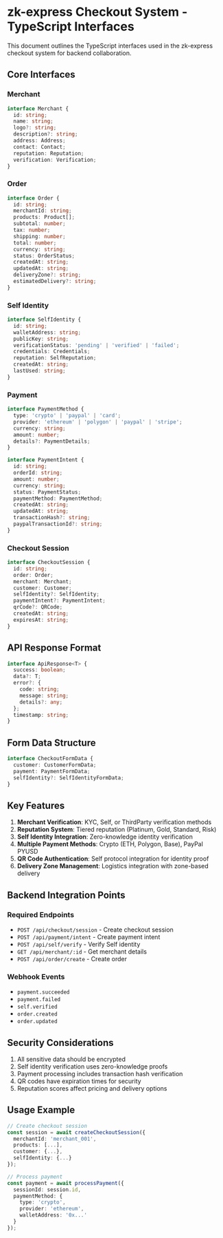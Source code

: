 # zk-express Checkout System - TypeScript Interfaces

This document outlines the TypeScript interfaces used in the zk-express checkout system for backend collaboration.

## Core Interfaces

### Merchant
```typescript
interface Merchant {
  id: string;
  name: string;
  logo?: string;
  description?: string;
  address: Address;
  contact: Contact;
  reputation: Reputation;
  verification: Verification;
}
```

### Order
```typescript
interface Order {
  id: string;
  merchantId: string;
  products: Product[];
  subtotal: number;
  tax: number;
  shipping: number;
  total: number;
  currency: string;
  status: OrderStatus;
  createdAt: string;
  updatedAt: string;
  deliveryZone?: string;
  estimatedDelivery?: string;
}
```

### Self Identity
```typescript
interface SelfIdentity {
  id: string;
  walletAddress: string;
  publicKey: string;
  verificationStatus: 'pending' | 'verified' | 'failed';
  credentials: Credentials;
  reputation: SelfReputation;
  createdAt: string;
  lastUsed: string;
}
```

### Payment
```typescript
interface PaymentMethod {
  type: 'crypto' | 'paypal' | 'card';
  provider: 'ethereum' | 'polygon' | 'paypal' | 'stripe';
  currency: string;
  amount: number;
  details?: PaymentDetails;
}

interface PaymentIntent {
  id: string;
  orderId: string;
  amount: number;
  currency: string;
  status: PaymentStatus;
  paymentMethod: PaymentMethod;
  createdAt: string;
  updatedAt: string;
  transactionHash?: string;
  paypalTransactionId?: string;
}
```

### Checkout Session
```typescript
interface CheckoutSession {
  id: string;
  order: Order;
  merchant: Merchant;
  customer: Customer;
  selfIdentity?: SelfIdentity;
  paymentIntent?: PaymentIntent;
  qrCode?: QRCode;
  createdAt: string;
  expiresAt: string;
}
```

## API Response Format

```typescript
interface ApiResponse<T> {
  success: boolean;
  data?: T;
  error?: {
    code: string;
    message: string;
    details?: any;
  };
  timestamp: string;
}
```

## Form Data Structure

```typescript
interface CheckoutFormData {
  customer: CustomerFormData;
  payment: PaymentFormData;
  selfIdentity?: SelfIdentityFormData;
}
```

## Key Features

1. **Merchant Verification**: KYC, Self, or ThirdParty verification methods
2. **Reputation System**: Tiered reputation (Platinum, Gold, Standard, Risk)
3. **Self Identity Integration**: Zero-knowledge identity verification
4. **Multiple Payment Methods**: Crypto (ETH, Polygon, Base), PayPal PYUSD
5. **QR Code Authentication**: Self protocol integration for identity proof
6. **Delivery Zone Management**: Logistics integration with zone-based delivery

## Backend Integration Points

### Required Endpoints
- `POST /api/checkout/session` - Create checkout session
- `POST /api/payment/intent` - Create payment intent
- `POST /api/self/verify` - Verify Self identity
- `GET /api/merchant/:id` - Get merchant details
- `POST /api/order/create` - Create order

### Webhook Events
- `payment.succeeded`
- `payment.failed`
- `self.verified`
- `order.created`
- `order.updated`

## Security Considerations

1. All sensitive data should be encrypted
2. Self identity verification uses zero-knowledge proofs
3. Payment processing includes transaction hash verification
4. QR codes have expiration times for security
5. Reputation scores affect pricing and delivery options

## Usage Example

```typescript
// Create checkout session
const session = await createCheckoutSession({
  merchantId: 'merchant_001',
  products: [...],
  customer: {...},
  selfIdentity: {...}
});

// Process payment
const payment = await processPayment({
  sessionId: session.id,
  paymentMethod: {
    type: 'crypto',
    provider: 'ethereum',
    walletAddress: '0x...'
  }
});
```
